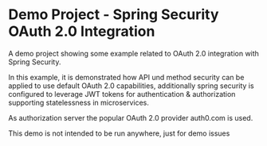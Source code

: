 # Demo Project - Spring Security OAuth 2.0 Integration

A demo project showing some example related to OAuth 2.0 integration with Spring Security.

In this example, it is demonstrated how API und method security can be applied to use default OAuth 2.0 capabilities,
additionally spring security is configured to leverage JWT tokens for authentication & authorization supporting statelessness in microservices. 

As authorization server the popular OAuth 2.0 provider auth0.com is used.

This demo is not intended to be run anywhere, just for demo issues
